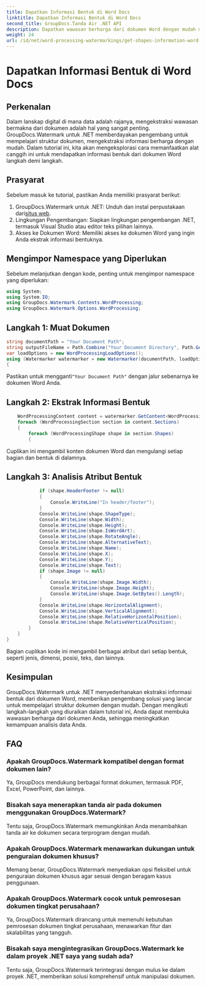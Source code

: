 ```yaml
---
title: Dapatkan Informasi Bentuk di Word Docs
linktitle: Dapatkan Informasi Bentuk di Word Docs
second_title: GroupDocs.Tanda Air .NET API
description: Dapatkan wawasan berharga dari dokumen Word dengan mudah menggunakan GroupDocs untuk .NET. Ekstrak informasi bentuk dengan lancar untuk analisis data yang lebih baik.
weight: 24
url: /id/net/word-processing-watermarkings/get-shapes-information-word-docs/
---
```


# Dapatkan Informasi Bentuk di Word Docs

## Perkenalan
Dalam lanskap digital di mana data adalah rajanya, mengekstraksi wawasan bermakna dari dokumen adalah hal yang sangat penting. GroupDocs.Watermark untuk .NET memberdayakan pengembang untuk mempelajari struktur dokumen, mengekstraksi informasi berharga dengan mudah. Dalam tutorial ini, kita akan mengeksplorasi cara memanfaatkan alat canggih ini untuk mendapatkan informasi bentuk dari dokumen Word langkah demi langkah.
## Prasyarat
Sebelum masuk ke tutorial, pastikan Anda memiliki prasyarat berikut:
1.  GroupDocs.Watermark untuk .NET: Unduh dan instal perpustakaan dari[situs web](https://releases.groupdocs.com/Watermark/net/).
2. Lingkungan Pengembangan: Siapkan lingkungan pengembangan .NET, termasuk Visual Studio atau editor teks pilihan lainnya.
3. Akses ke Dokumen Word: Memiliki akses ke dokumen Word yang ingin Anda ekstrak informasi bentuknya.

## Mengimpor Namespace yang Diperlukan
Sebelum melanjutkan dengan kode, penting untuk mengimpor namespace yang diperlukan:
```csharp
using System;
using System.IO;
using GroupDocs.Watermark.Contents.WordProcessing;
using GroupDocs.Watermark.Options.WordProcessing;
```
## Langkah 1: Muat Dokumen
```csharp
string documentPath = "Your Document Path";
string outputFileName = Path.Combine("Your Document Directory", Path.GetFileName(documentPath));
var loadOptions = new WordProcessingLoadOptions();
using (Watermarker watermarker = new Watermarker(documentPath, loadOptions))
{
```
 Pastikan untuk mengganti`"Your Document Path"` dengan jalur sebenarnya ke dokumen Word Anda.
## Langkah 2: Ekstrak Informasi Bentuk
```csharp
	WordProcessingContent content = watermarker.GetContent<WordProcessingContent>();
	foreach (WordProcessingSection section in content.Sections)
	{
		foreach (WordProcessingShape shape in section.Shapes)
		{
```
Cuplikan ini mengambil konten dokumen Word dan mengulangi setiap bagian dan bentuk di dalamnya.
## Langkah 3: Analisis Atribut Bentuk
```csharp
			if (shape.HeaderFooter != null)
			{
				Console.WriteLine("In header/footer");
			}
			Console.WriteLine(shape.ShapeType);
			Console.WriteLine(shape.Width);
			Console.WriteLine(shape.Height);
			Console.WriteLine(shape.IsWordArt);
			Console.WriteLine(shape.RotateAngle);
			Console.WriteLine(shape.AlternativeText);
			Console.WriteLine(shape.Name);
			Console.WriteLine(shape.X);
			Console.WriteLine(shape.Y);
			Console.WriteLine(shape.Text);
			if (shape.Image != null)
			{
				Console.WriteLine(shape.Image.Width);
				Console.WriteLine(shape.Image.Height);
				Console.WriteLine(shape.Image.GetBytes().Length);
			}
			Console.WriteLine(shape.HorizontalAlignment);
			Console.WriteLine(shape.VerticalAlignment);
			Console.WriteLine(shape.RelativeHorizontalPosition);
			Console.WriteLine(shape.RelativeVerticalPosition);
		}
	}
}
```
Bagian cuplikan kode ini mengambil berbagai atribut dari setiap bentuk, seperti jenis, dimensi, posisi, teks, dan lainnya.

## Kesimpulan
GroupDocs.Watermark untuk .NET menyederhanakan ekstraksi informasi bentuk dari dokumen Word, memberikan pengembang solusi yang lancar untuk mempelajari struktur dokumen dengan mudah. Dengan mengikuti langkah-langkah yang diuraikan dalam tutorial ini, Anda dapat membuka wawasan berharga dari dokumen Anda, sehingga meningkatkan kemampuan analisis data Anda.
## FAQ
### Apakah GroupDocs.Watermark kompatibel dengan format dokumen lain?
Ya, GroupDocs mendukung berbagai format dokumen, termasuk PDF, Excel, PowerPoint, dan lainnya.
### Bisakah saya menerapkan tanda air pada dokumen menggunakan GroupDocs.Watermark?
Tentu saja, GroupDocs.Watermark memungkinkan Anda menambahkan tanda air ke dokumen secara terprogram dengan mudah.
### Apakah GroupDocs.Watermark menawarkan dukungan untuk penguraian dokumen khusus?
Memang benar, GroupDocs.Watermark menyediakan opsi fleksibel untuk penguraian dokumen khusus agar sesuai dengan beragam kasus penggunaan.
### Apakah GroupDocs.Watermark cocok untuk pemrosesan dokumen tingkat perusahaan?
Ya, GroupDocs.Watermark dirancang untuk memenuhi kebutuhan pemrosesan dokumen tingkat perusahaan, menawarkan fitur dan skalabilitas yang tangguh.
### Bisakah saya mengintegrasikan GroupDocs.Watermark ke dalam proyek .NET saya yang sudah ada?
Tentu saja, GroupDocs.Watermark terintegrasi dengan mulus ke dalam proyek .NET, memberikan solusi komprehensif untuk manipulasi dokumen.